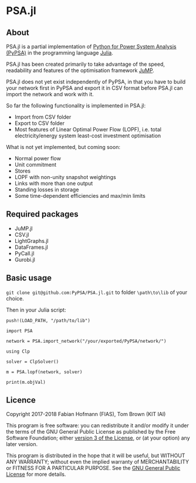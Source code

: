 
# PSA.jl

## About

PSA.jl is a partial implementation of [Python for Power System
Analysis (PyPSA)](https://github.com/PyPSA/PyPSA) in
the programming language [Julia](https://julialang.org/).

PSA.jl has been created primarily to take advantage of the speed,
readability and features of the optimisation framework
[JuMP](https://github.com/JuliaOpt/JuMP.jl).

PSA.jl does not yet exist independently of PyPSA, in that you have to
build your network first in PyPSA and export it in CSV format before
PSA.jl can import the network and work with it.

So far the following functionality is implemented in PSA.jl:

* Import from CSV folder
* Export to CSV folder
* Most features of Linear Optimal Power Flow (LOPF), i.e. total electricity/energy system least-cost investment optimisation

What is not yet implemented, but coming soon:

* Normal power flow
* Unit commitment
* Stores
* LOPF with non-unity snapshot weightings
* Links with more than one output
* Standing losses in storage
* Some time-dependent efficiencies and max/min limits



## Required packages

* JuMP.jl
* CSV.jl
* LightGraphs.jl
* DataFrames.jl
* PyCall.jl
* Gurobi.jl

## Basic usage

`git clone git@github.com:PyPSA/PSA.jl.git` to folder `\path\to\lib`
of your choice.

Then in your Julia script:

```
push!(LOAD_PATH, "/path/to/lib")

import PSA

network = PSA.import_network("/your/exported/PyPSA/network/")

using Clp

solver = ClpSolver()

m = PSA.lopf(network, solver)

print(m.objVal)
```


## Licence

Copyright 2017-2018 Fabian Hofmann (FIAS), Tom Brown (KIT IAI)

This program is free software: you can redistribute it and/or modify
it under the terms of the GNU General Public License as published by
the Free Software Foundation; either [version 3 of the
License](LICENSE.txt), or (at your option) any later version.

This program is distributed in the hope that it will be useful,
but WITHOUT ANY WARRANTY; without even the implied warranty of
MERCHANTABILITY or FITNESS FOR A PARTICULAR PURPOSE.  See the
[GNU General Public License](LICENSE.txt) for more details.
